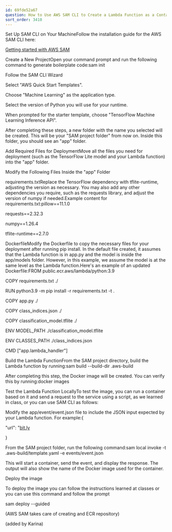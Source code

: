 ```yaml
---
id: 69fde52a67
question: How to Use AWS SAM CLI to Create a Lambda Function as a Container Image
sort_order: 3410
---
```


Set Up SAM CLI on Your MachineFollow the installation guide for the AWS SAM CLI here:[ ](https://docs.aws.amazon.com/serverless-application-model/latest/developerguide/install-sam-cli.html)

[Getting started with AWS SAM](https://docs.aws.amazon.com/serverless-application-model/latest/developerguide/serverless-getting-started.html)

Create a New ProjectOpen your command prompt and run the following command to generate boilerplate code:sam init

Follow the SAM CLI Wizard

Select "AWS Quick Start Templates".

Choose "Machine Learning" as the application type.

Select the version of Python you will use for your runtime.

When prompted for the starter template, choose "TensorFlow Machine Learning Inference API".

After completing these steps, a new folder with the name you selected will be created. This will be your "SAM project folder" from now on. Inside this folder, you should see an "app" folder.

Add Required Files for DeploymentMove all the files you need for deployment (such as the TensorFlow Lite model and your Lambda function) into the "app" folder.

Modify the Following Files Inside the "app" Folder

requirements.txtReplace the TensorFlow dependency with tflite-runtime, adjusting the version as necessary. You may also add any other dependencies you require, such as the requests library, and adjust the version of numpy if needed.Example content for requirements.txt:pillow==11.1.0

requests==2.32.3

numpy==1.26.4

tflite-runtime==2.7.0

DockerfileModify the Dockerfile to copy the necessary files for your deployment after running pip install. In the default file created, it assumes that the Lambda function is in app.py and the model is inside the app/models folder. However, in this example, we assume the model is at the same level as the Lambda function.Here's an example of an updated Dockerfile:FROM public.ecr.aws/lambda/python:3.9

COPY requirements.txt ./

RUN python3.9 -m pip install -r requirements.txt -t .

COPY app.py ./

COPY class_indices.json ./

COPY classification_model.tflite ./

ENV MODEL_PATH ./classification_model.tflite

ENV CLASSES_PATH ./class_indices.json

CMD ["app.lambda_handler"]

Build the Lambda FunctionFrom the SAM project directory, build the Lambda function by running:sam build --build-dir .aws-build

After completing this step, the Docker image will be created. You can verify this by running:docker images

Test the Lambda Function LocallyTo test the image, you can run a container based on it and send a request to the service using a script, as we learned in class, or you can use SAM CLI as follows:

Modify the app/event/event.json file to include the JSON input expected by your Lambda function. For example:{

"url": "[bit.ly](http://bit.ly/mlbookcamp-pants")

}

From the SAM project folder, run the following command:sam local invoke -t .aws-build/template.yaml -e events/event.json

This will start a container, send the event, and display the response. The output will also show the name of the Docker image used for the container.

Deploy the image

To deploy the image you can follow the instructions learned at classes or you can use this command and follow the prompt

sam deploy --guided

(AWS SAM takes care of creating and ECR repository)

(added by Karina)

